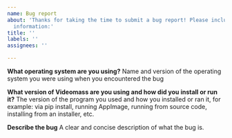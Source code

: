 ```yaml
---
name: Bug report
about: 'Thanks for taking the time to submit a bug report! Please include the following
  information:'
title: ''
labels: ''
assignees: ''

---
```


**What operating system are you using?**
Name and version of the operating system you were using when you encountered the bug

**What version of Videomass are you using and how did you install or run it?**
The version of the program you used and how you installed or ran it, for example: via pip install, running AppImage, running from source code, installing from an installer, etc.

**Describe the bug**
A clear and concise description of what the bug is.
